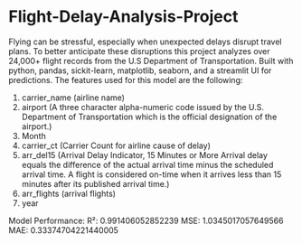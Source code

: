 # Flight-Delay-Analysis-Project
Flying can be stressful, especially when unexpected delays disrupt travel plans. To better anticipate these disruptions this project analyzes over 24,000+ flight records from the U.S Department of Transportation. Built with python, pandas, sickit-learn, matplotlib, seaborn, and a streamlit UI for predictions. The features used for this model are the following:
1. carrier_name (airline name)
2. airport (A three character alpha-numeric code issued by the U.S. Department of Transportation  which is the official designation of the airport.)
3. Month
4. carrier_ct (Carrier Count for airline cause of delay)
5. arr_del15 (Arrival Delay Indicator, 15 Minutes or More Arrival delay equals the difference of the actual arrival time minus the scheduled arrival time. A flight is considered on-time when it arrives less than 15 minutes after its published arrival time.)
6. arr_flights (arrival flights)
7. year


Model Performance:
R²:  0.991406052852239
MSE: 1.0345017057649566
MAE: 0.33374704221440005
